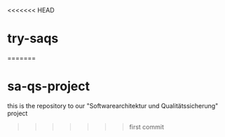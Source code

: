 <<<<<<< HEAD
# try-saqs
=======
# sa-qs-project
this is the repository to our "Softwarearchitektur und Qualitätssicherung" project
>>>>>>> first commit
